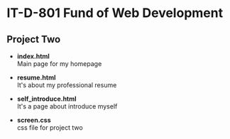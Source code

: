 # IT-D-801 Fund of Web Development
## Project Two

* <b>index.html</b> <br>
Main page for my homepage

* <b>resume.html</b> <br>
It's about my professional resume

* <b>self_introduce.html</b> <br>
It's a page about introduce myself

* <b>screen.css</b> <br>
css file for project two

